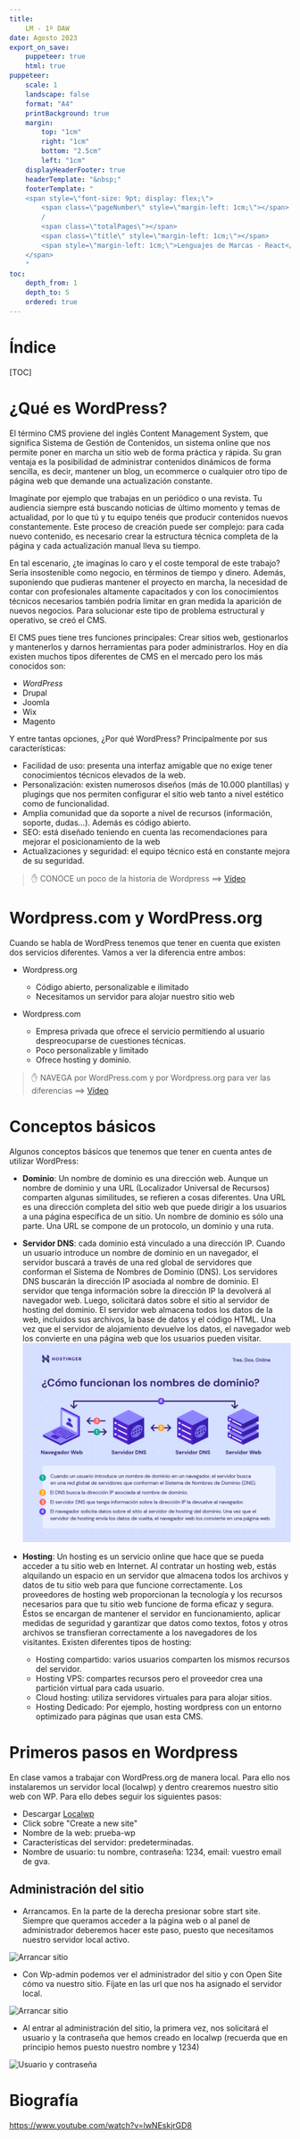 ```yaml
---
title: 
    LM - 1º DAW
date: Agosto 2023
export_on_save:
    puppeteer: true
    html: true
puppeteer:
    scale: 1
    landscape: false
    format: "A4"
    printBackground: true
    margin:
        top: "1cm"
        right: "1cm"
        bottom: "2.5cm"
        left: "1cm"
    displayHeaderFooter: true
    headerTemplate: "&nbsp;"
    footerTemplate: "
    <span style=\"font-size: 9pt; display: flex;\">
        <span class=\"pageNumber\" style=\"margin-left: 1cm;\"></span>
        /
        <span class=\"totalPages\"></span>
        <span class=\"title\" style=\"margin-left: 1cm;\"></span>
        <span style=\"margin-left: 1cm;\">Lenguajes de Marcas - React</span>
    </span>
    "
toc:
    depth_from: 1
    depth_to: 5
    ordered: true
---
```



# Índice

[TOC]

<div style="page-break-after:always;">


# ¿Qué es WordPress? 

El término CMS proviene del inglés Content Management System, que significa Sistema de Gestión de Contenidos, un sistema online que nos permite poner en marcha un sitio web de forma práctica y rápida. Su gran ventaja es la posibilidad de administrar contenidos dinámicos de forma sencilla, es decir, mantener un blog, un ecommerce o cualquier otro tipo de página web que demande una actualización constante.

Imagínate por ejemplo que trabajas en un periódico o una revista. Tu audiencia siempre está buscando noticias de último momento y temas de actualidad, por lo que tú y tu equipo tenéis que producir contenidos nuevos constantemente. Este proceso de creación puede ser complejo: para cada nuevo contenido, es necesario crear la estructura técnica completa de la página y cada actualización manual lleva su tiempo. 

En tal escenario, ¿te imaginas lo caro y el coste temporal de este trabajo? Sería insostenible como negocio, en términos de tiempo y dinero.
Además, suponiendo que pudieras mantener el proyecto en marcha, la necesidad de contar con profesionales altamente capacitados y con los conocimientos técnicos necesarios también podría limitar en gran medida la aparición de nuevos negocios.
Para solucionar este tipo de problema estructural y operativo, se creó el CMS.

El CMS pues tiene tres funciones principales: Crear sitios web, gestionarlos y mantenerlos y darnos herramientas para poder administrarlos. Hoy en día existen muchos tipos diferentes de CMS en el mercado pero los más conocidos son:

* *WordPress*
* Drupal
* Joomla
* Wix
* Magento

Y entre tantas opciones, ¿Por qué WordPress? Principalmente por sus características:

* Facilidad de uso: presenta una interfaz amigable que no exige tener conocimientos técnicos elevados de la web.
* Personalización: existen numerosos diseños (más de 10.000 plantillas) y plugings que nos permiten configurar el sitio web tanto a nivel estético como de funcionalidad.
* Amplia comunidad que da soporte a nivel de recursos (información, soporte, dudas...). Además es código abierto.
* SEO: está diseñado teniendo en cuenta las recomendaciones para mejorar el posicionamiento de la web
* Actualizaciones y seguridad: el equipo técnico está en constante mejora de su seguridad.

> :hand: CONOCE un poco de la historia de Wordpress ==> [Vídeo](https://youtu.be/Zbor4XFOdKA)

</div>

<div style="page-break-after:always;">

# Wordpress.com y WordPress.org

Cuando se habla de WordPress tenemos que tener en cuenta que existen dos servicios diferentes. Vamos a ver la diferencia entre ambos:

- Wordpress.org
    - Código abierto, personalizable e ilimitado
    - Necesitamos un servidor para alojar nuestro sitio web

- Wordpress.com 
   - Empresa privada que ofrece el servicio permitiendo al usuario despreocuparse de cuestiones técnicas.
    - Poco personalizable y limitado
    - Ofrece hosting y dominio.


 > :hand: NAVEGA por WordPress.com y por Wordpress.org para ver las diferencias ==> [Vídeo](https://youtu.be/Zbor4XFOdKA)

</div>

<div style="page-break-after:always;">

# Conceptos básicos

Algunos conceptos básicos que tenemos que tener en cuenta antes de utilizar WordPress:

- **Dominio**: Un nombre de dominio es una dirección web. Aunque un nombre de dominio y una URL (Localizador Universal de Recursos) comparten algunas similitudes, se refieren a cosas diferentes. Una URL es una dirección completa del sitio web que puede dirigir a los usuarios a una página específica de un sitio. Un nombre de dominio es sólo una parte. Una URL se compone de un protocolo, un dominio y una ruta. 
  
- **Servidor DNS**: cada dominio está vinculado a una dirección IP. Cuando un usuario introduce un nombre de dominio en un navegador, el servidor buscará a través de una red global de servidores que conforman el Sistema de Nombres de Dominio (DNS). Los servidores DNS buscarán la dirección IP asociada al nombre de dominio. El servidor que tenga información sobre la dirección IP la devolverá al navegador web. Luego, solicitará datos sobre el sitio al servidor de hosting del dominio.
El servidor web almacena todos los datos de la web, incluidos sus archivos, la base de datos y el código HTML. Una vez que el servidor de alojamiento devuelve los datos, el navegador web los convierte en una página web que los usuarios pueden visitar.
![Imagen esquema DNS](../Resources/dns.webp)
- **Hosting**: Un hosting es un servicio online que hace que se pueda acceder a tu sitio web en Internet. Al contratar un hosting web, estás alquilando un espacio en un servidor que almacena todos los archivos y datos de tu sitio web para que funcione correctamente.
Los proveedores de hosting web proporcionan la tecnología y los recursos necesarios para que tu sitio web funcione de forma eficaz y segura. Éstos se encargan de mantener el servidor en funcionamiento, aplicar medidas de seguridad y garantizar que datos como textos, fotos y otros archivos se transfieran correctamente a los navegadores de los visitantes. Existen diferentes tipos de hosting:
  - Hosting compartido: varios usuarios comparten los mismos recursos del servidor.
  - Hosting VPS: compartes recursos pero el proveedor crea una partición virtual para cada usuario.
  - Cloud hosting: utiliza servidores virtuales para para alojar sitios.
  - Hosting Dedicado: Por ejemplo, hosting wordpress con un entorno optimizado para páginas que usan esta CMS. 

</div>

<div style="page-break-after:always;">

# Primeros pasos en Wordpress

En clase vamos a trabajar con WordPress.org de manera local. Para ello nos instalaremos un servidor local (localwp) y dentro crearemos nuestro sitio web con WP. Para ello debes seguir los siguientes pasos:

- Descargar [Localwp](http://www.localwp.com)
- Click sobre "Create a new site"
- Nombre de la web: prueba-wp
- Características del servidor: predeterminadas.
- Nombre de usuario: tu nombre, contraseña: 1234, email: vuestro email de gva.


## Administración del sitio

- Arrancamos. En la parte de la derecha presionar sobre start site. Siempre que queramos acceder a la página web o al panel de administrador deberemos hacer este paso, puesto que necesitamos nuestro servidor local activo.
  
![Arrancar sitio](../Resources/Introducción1.png)

-  Con Wp-admin podemos ver el administrador del sitio y con Open Site cómo va nuestro sitio. Fíjate en las url que nos ha asignado el servidor local.


![Arrancar sitio](../Resources/Introducción2.png)


-  Al entrar al administración del sitio, la primera vez, nos solicitará el usuario y la contraseña que hemos creado en localwp (recuerda que en principio hemos puesto nuestro nombre y 1234)

![Usuario y contraseña](../Resources/Introducción3.png)
  
</div>



# Biografía

https://www.youtube.com/watch?v=lwNEskjrGD8
